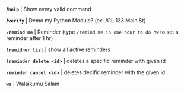 **/`help`** | Show every valid command

**/`verify`** | Demo my Python Module? (ex: /GL 123 Main St)

**`/remind me`** | Reminder (type `/remind me in one hour to do hw` to set a reminder after 1 hr)

**`!remidner list`** | show all active reminders

**`!reminder delete <id>`** | deletes a specific reminder with given id

**`reminder cancel <id>`** | deletes decific reminder with the given id

**`ws`** | Walaikumu Salam

